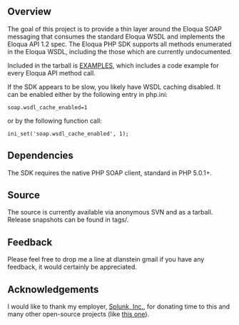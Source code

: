 ## Overview ##

The goal of this project is to provide a thin layer around the Eloqua SOAP messaging that consumes the standard Eloqua WSDL and implements the Eloqua API 1.2 spec.  The Eloqua PHP SDK supports all methods enumerated in the Eloqua WSDL, including the those which are currently undocumented.

Included in the tarball is [EXAMPLES](http://code.google.com/p/eloqua-php-sdk/source/browse/trunk/EXAMPLES), which includes a code example for every Eloqua API method call.

If the SDK appears to be slow, you likely have WSDL caching disabled.  It can be enabled either by the following entry in php.ini:

`soap.wsdl_cache_enabled=1`

or by the following function call:

`ini_set('soap.wsdl_cache_enabled', 1);`

## Dependencies ##

The SDK requires the native PHP SOAP client, standard in PHP 5.0.1+.

## Source ##

The source is currently available via anonymous SVN and as a tarball.  Release snapshots can be found in tags/.<br />

## Feedback ##

Please feel free to drop me a line at dlanstein gmail if you have any feedback, it would certainly be appreciated.

## Acknowledgements ##

I would like to thank my employer, [Splunk, Inc.](http://www.splunk.com), for donating time to this and many other open-source projects (like <a href='http://code.google.com/p/salesforce-python-toolkit/'>this one</a>).